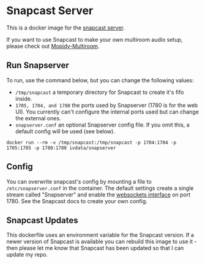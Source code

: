 # Snapcast Server
This is a docker image for the [snapcast server](https://github.com/badaix/snapcast).

If you want to use Snapcast to make your own multiroom audio setup, please check out [Mopidy-Multiroom](https://github.com/IVData/dockerfiles/tree/master/mopidy-multiroom).

## Run Snapserver
To run, use the command below, but you can change the following values:

* `/tmp/snapcast` a temporary directory for Snapcast to create it's fifo inside.
* `1705, 1704, and 1780` the ports used by Snapserver (1780 is for the web UI). You currently can't configure the internal ports used but can change the external ones.
* `snapserver.conf` an optional Snapserver config file. If you omit this, a default config will be used (see below).

`docker run --rm -v /tmp/snapcast:/tmp/snapcast -p 1704:1704 -p 1705:1705 -p 1780:1780 ivdata/snapserver`

## Config
You can overwrite snapcast's config by mounting a file to `/etc/snapserver.conf` in the container. The default settings create a single stream called "Snapserver" and enable the [websockets interface](https://github.com/badaix/snapcast-websockets-ui) on port 1780. See the Snapcast docs to create your own config.

## Snapcast Updates
This dockerfile uses an environment variable for the Snapcast version. If a newer version of Snapcast is available you can rebuild this image to use it - then please let me know that Snapcast has been updated so that I can update my repo.
